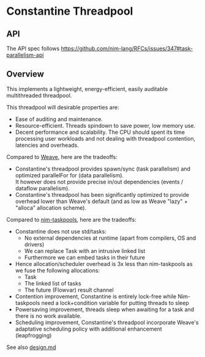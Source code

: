 # Constantine Threadpool

## API

The API spec follows https://github.com/nim-lang/RFCs/issues/347#task-parallelism-api

## Overview

This implements a lightweight, energy-efficient, easily auditable multithreaded threadpool.

This threadpool will desirable properties are:

- Ease of auditing and maintenance.
- Resource-efficient. Threads spindown to save power, low memory use.
- Decent performance and scalability. The CPU should spent its time processing user workloads
  and not dealing with threadpool contention, latencies and overheads.

Compared to [Weave](https://github.com/mratsim/weave), here are the tradeoffs:
- Constantine's threadpool provides spawn/sync (task parallelism)
  and optimized parallelFor for (data parallelism).\
  It however does not provide precise in/out dependencies (events / dataflow parallelism).
- Constantine's threadpool has been significantly optimized to provide
  overhead lower than Weave's default (and as low as Weave "lazy" + "alloca" allocation scheme).

Compared to [nim-taskpools](https://github.com/status-im), here are the tradeoffs:
- Constantine does not use std/tasks:
  - No external dependencies at runtime (apart from compilers, OS and drivers)
  - We can replace Task with an intrusive linked list
  - Furthermore we can embed tasks in their future
- Hence allocation/scheduler overhead is 3x less than nim-taskpools as we fuse the following allocations:
  - Task
  - The linked list of tasks
  - The future (Flowvar) result channel
- Contention improvement, Constantine is entirely lock-free while Nim-taskpools need a lock+condition variable for putting threads to sleep
- Powersaving improvement, threads sleep when awaiting for a task and there is no work available.
- Scheduling improvement, Constantine's threadpool incorporate Weave's adaptative scheduling policy with additional enhancement (leapfrogging)

See also [design.md](./docs/design.md)